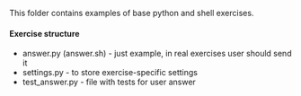 This folder contains examples of base python and shell exercises.

#### Exercise structure

* answer.py (answer.sh) - just example, in real exercises user should send it
* settings.py - to store exercise-specific settings
* test_answer.py - file with tests for user answer
